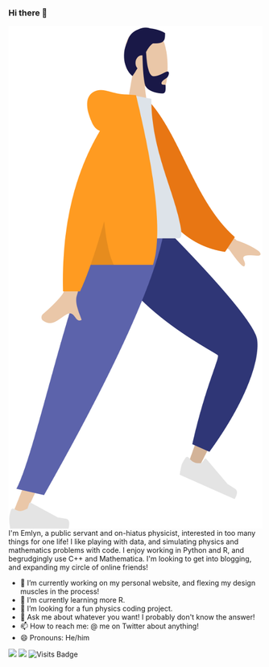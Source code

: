 ### Hi there 👋

<p>
<img src="https://github.com/emlynsg/emlynsg/blob/master/hoodie_running.png" align="right" alt="Illustration of Emlyn walking" width="615" height="1000" />
</p>

I'm Emlyn, a public servant and on-hiatus physicist, interested in too many things for one life! I like playing with data, and simulating physics and mathematics problems with code. I enjoy working in Python and R, and begrudgingly use C++ and Mathematica. I'm looking to get into blogging, and expanding my circle of online friends! 

- 🔭 I’m currently working on my personal website, and flexing my design muscles in the process!
- 🌱 I’m currently learning more R.
- 🤔 I’m looking for a fun physics coding project.
- 💬 Ask me about whatever you want! I probably don't know the answer!
- 📫 How to reach me: @ me on Twitter about anything!
- 😄 Pronouns: He/him

[<img src="https://img.shields.io/badge/twitter-%231DA1F2.svg?&style=for-the-badge&logo=twitter&logoColor=white" />](https://twitter.com/emlynsg) [<img src="https://img.shields.io/badge/linkedin-%230077B5.svg?&style=for-the-badge&logo=linkedin&logoColor=white" />](https://www.linkedin.com/in/emlynsg/) ![Visits Badge](https://badges.pufler.dev/visits/emlynsg/emlynsg?style=for-the-badge ) 


